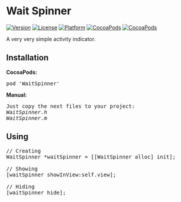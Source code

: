 # Wait Spinner

[![Version](https://img.shields.io/cocoapods/v/WaitSpinner.svg?style=flat)](http://cocoadocs.org/docsets/WaitSpinner)
[![License](https://img.shields.io/cocoapods/l/WaitSpinner.svg?style=flat)](http://cocoadocs.org/docsets/WaitSpinner)
[![Platform](https://img.shields.io/cocoapods/p/WaitSpinner.svg?style=flat)](http://cocoadocs.org/docsets/WaitSpinner)
[![CocoaPods](https://img.shields.io/cocoapods/dt/WaitSpinner.svg)](https://cocoapods.org/pods/WaitSpinner)
[![CocoaPods](https://img.shields.io/cocoapods/dm/WaitSpinner.svg)](https://cocoapods.org/pods/WaitSpinner)

A very very simple activity indicator.

## Installation

<b>CocoaPods:</b>

<pre>
pod 'WaitSpinner'
</pre>

<b>Manual:</b>

<pre>
Just copy the next files to your project:
<i>WaitSpinner.h
WaitSpinner.m</i>
</pre>

## Using
<pre>
// Creating
WaitSpinner *waitSpinner = [[WaitSpinner alloc] init];

// Showing
[waitSpinner showInView:self.view];

// Hiding
[waitSpinner hide];
</pre>

